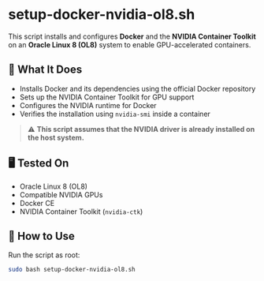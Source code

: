 # setup-docker-nvidia-ol8.sh

This script installs and configures **Docker** and the **NVIDIA Container Toolkit** on an **Oracle Linux 8 (OL8)** system to enable GPU-accelerated containers.

## 🔧 What It Does

- Installs Docker and its dependencies using the official Docker repository
- Sets up the NVIDIA Container Toolkit for GPU support
- Configures the NVIDIA runtime for Docker
- Verifies the installation using `nvidia-smi` inside a container

> ⚠️ **This script assumes that the NVIDIA driver is already installed on the host system.**

## 🖥️ Tested On

- Oracle Linux 8 (OL8)
- Compatible NVIDIA GPUs
- Docker CE
- NVIDIA Container Toolkit (`nvidia-ctk`)

## 🚀 How to Use

Run the script as root:

```bash
sudo bash setup-docker-nvidia-ol8.sh
```
